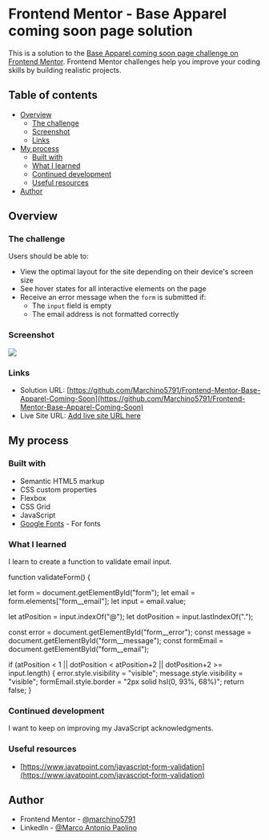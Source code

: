 # Frontend Mentor - Base Apparel coming soon page solution

This is a solution to the [Base Apparel coming soon page challenge on Frontend Mentor](https://www.frontendmentor.io/challenges/base-apparel-coming-soon-page-5d46b47f8db8a7063f9331a0). Frontend Mentor challenges help you improve your coding skills by building realistic projects.

## Table of contents

- [Overview](#overview)
  - [The challenge](#the-challenge)
  - [Screenshot](#screenshot)
  - [Links](#links)
- [My process](#my-process)
  - [Built with](#built-with)
  - [What I learned](#what-i-learned)
  - [Continued development](#continued-development)
  - [Useful resources](#useful-resources)
- [Author](#author)

## Overview

### The challenge

Users should be able to:

- View the optimal layout for the site depending on their device's screen size
- See hover states for all interactive elements on the page
- Receive an error message when the `form` is submitted if:
  - The `input` field is empty
  - The email address is not formatted correctly

### Screenshot

![](./screenshot.jpg)

### Links

- Solution URL: [https://github.com/Marchino5791/Frontend-Mentor-Base-Apparel-Coming-Soon](https://github.com/Marchino5791/Frontend-Mentor-Base-Apparel-Coming-Soon)
- Live Site URL: [Add live site URL here](https://your-live-site-url.com)

## My process

### Built with

- Semantic HTML5 markup
- CSS custom properties
- Flexbox
- CSS Grid
- JavaScript
- [Google Fonts](https://fonts.google.com) - For fonts

### What I learned

I learn to create a function to validate email input.

function validateForm() {

  let form = document.getElementById("form");
  let email = form.elements["form__email"];
  let input = email.value;

  let atPosition = input.indexOf("@");
  let dotPosition = input.lastIndexOf(".");

  const error = document.getElementById("form__error");
  const message = document.getElementById("form__message");
  const formEmail = document.getElementById("form__email");

  if (atPosition < 1 || dotPosition < atPosition+2 || dotPosition+2 >= input.length) {
    error.style.visibility = "visible";
    message.style.visibility = "visible";
    formEmail.style.border = "2px solid hsl(0, 93%, 68%)";
    return false;
  }

### Continued development

I want to keep on improving my JavaScript acknowledgments.

### Useful resources

- [https://www.javatpoint.com/javascript-form-validation](https://www.javatpoint.com/javascript-form-validation)

## Author

- Frontend Mentor - [@marchino5791](https://www.frontendmentor.io/profile/marchino5791)
- LinkedIn - [@Marco Antonio Paolino](https://www.linkedin.com/in/marco-paolino/)
